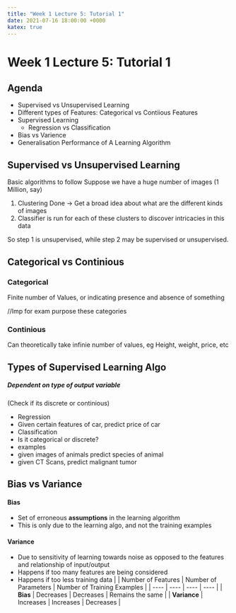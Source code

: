 ```yaml
---
title: "Week 1 Lecture 5: Tutorial 1"
date: 2021-07-16 18:00:00 +0000
katex: true
---
```

# Week 1 Lecture 5: Tutorial 1
## Agenda
* Supervised vs Unsupervised Learning
* Different types of Features: Categorical vs Contiious Features
* Supervised Learning
  * Regression vs Classification
* Bias vs Varience  
* Generalisation Performance of A Learning Algorithm


## Supervised vs Unsupervised Learning
Basic algorithms to follow
Suppose we have a huge number of images (1 Million, say)
1. Clustering Done -> Get a broad idea about what are the different kinds of images
2. Classifier is run for each of these clusters to discover intricacies in this data 


So step 1 is unsupervised, while step 2 may be supervised or unsupervised.

## Categorical vs Continious

### Categorical
Finite number of Values, or indicating presence and absence of something

//Imp for exam purpose these categories

### Continious

Can theoretically take infinie number of values, eg Height, weight, price, etc

## Types of Supervised Learning Algo

##### Dependent on type of output variable
(Check if its discrete or continious)

- Regression
 - Given certain features of car, predict price of car
- Classification
 - Is it categorical or discrete?
 - examples 
  - given images of animals predict species of animal
  - given CT Scans, predict malignant tumor

## Bias vs Variance

#### Bias
- Set of erroneous **assumptions** in the learning algorithm
- This is only due to the learning algo, and not the training examples

#### Variance

- Due to sensitivity of learning towards noise as opposed to the features and relationship of input/output
- Happens if too many features are being considered
- Happens if too less training data
|  | Number of Features | Number of Parameters | Number of Training Examples |
| ---- | ---- | ---- | ---- |
| **Bias** | Decreases | Decreases | Remains the same |
| **Variance** | Increases | Increases | Decreases |
<incomplete>
